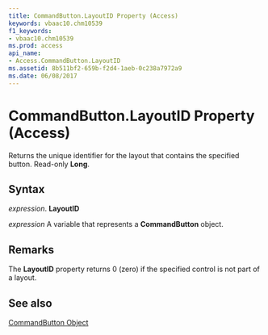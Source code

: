 ```yaml
---
title: CommandButton.LayoutID Property (Access)
keywords: vbaac10.chm10539
f1_keywords:
- vbaac10.chm10539
ms.prod: access
api_name:
- Access.CommandButton.LayoutID
ms.assetid: 8b511bf2-659b-f2d4-1aeb-0c238a7972a9
ms.date: 06/08/2017
---
```



# CommandButton.LayoutID Property (Access)

Returns the unique identifier for the layout that contains the specified button. Read-only  **Long**.


## Syntax

 _expression_. **LayoutID**

 _expression_ A variable that represents a **CommandButton** object.


## Remarks

The  **LayoutID** property returns 0 (zero) if the specified control is not part of a layout.


## See also


[CommandButton Object](Access.CommandButton.md)

